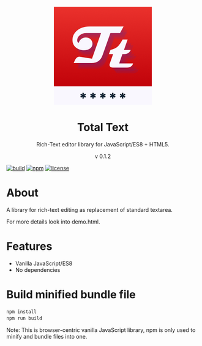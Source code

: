 <p align="center">
<img src="https://raw.githubusercontent.com/dariuszdawidowski/total-text/main/total-text-logo.png">
</p>
<h1 align="center">
Total Text
</h1>
<p align="center">
Rich-Text editor library for JavaScript/ES8 + HTML5.
<p>
<p align="center">
v 0.1.2
<p>

[![build](https://github.com/dariuszdawidowski/total-diagram/actions/workflows/build.yml/badge.svg)](https://github.com/dariuszdawidowski/total-diagram/actions/workflows/build.yml)
[![npm](https://img.shields.io/npm/v/total-text)](https://www.npmjs.com/package/total-text)
[![license](https://img.shields.io/github/license/dariuszdawidowski/total-diagram?color=9cf)](./LICENSE)

# About

A library for rich-text editing as replacement of standard textarea.

For more details look into demo.html.

# Features

- Vanilla JavaScript/ES8
- No dependencies

# Build minified bundle file

```bash
npm install
npm run build
```
Note: This is browser-centric vanilla JavaScript library, npm is only used to minify and bundle files into one.
